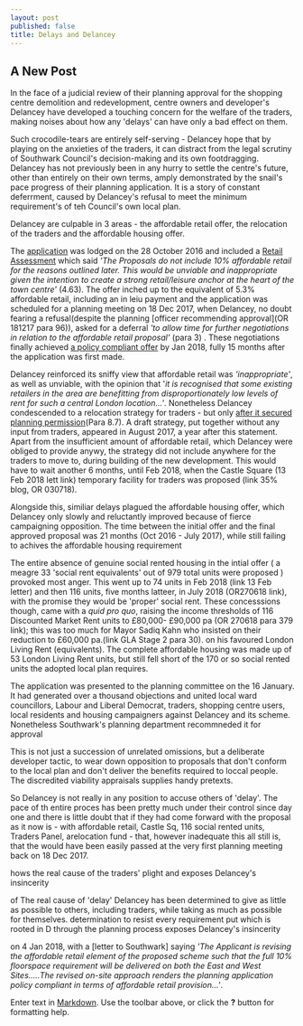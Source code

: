```yaml
---
layout: post
published: false
title: Delays and Delancey
---
```

## A New Post

In the face of a judicial review of their planning approval for the shopping centre demolition and redevelopment, centre owners and developer's Delancey have developed a touching concern for the welfare of the traders, making noises about how any 'delays' can have only a bad effect on them.

Such crocodile-tears are entirely self-serving - Delancey hope that by playing on the anxieties of the traders, it can distract from the legal scrutiny of Southwark Council's decision-making and its own footdragging.  Delancey has not previously been in any hurry to settle the centre's future, other than entirely on their own terms, amply demonstrated by the snail's pace progress of their planning application.  It is a story of constant deferrment, caused by Delancey's refusal to meet the minimum requirement's of teh Council's own local plan.

Delancey are culpable in 3 areas - the affordable retail offer, the relocation of the traders and the affordable housing offer. 

The [application](http://planbuild.southwark.gov.uk/documents/?GetDocument=%7b%7b%7b!jyNktp6uoRKVofXMUvOmvA%3d%3d!%7d%7d%7d) was lodged on the 28 October 2016 and included a [Retail Assessment]() which said _'The Proposals do not include 10% affordable retail for the reasons outlined later. This would be unviable and inappropriate given the intention to create a strong retail/leisure anchor at the heart of the town centre'_ (4.63).  The offer inched up to the equivalent of 5.3% affordable retail, including an in leiu payment and the application was scheduled for a planning  meeting on 18 Dec 2017, when Delancey, no doubt fearing a refusal(despite the planning [officer recommending approval](OR 181217 para 96)), asked for a deferral _'to allow time for further negotiations in relation to the affordable retail proposal'_ (para 3) .  These negotiations finally achieved [a policy compliant offer](http://planbuild.southwark.gov.uk/documents/?GetDocument=%7b%7b%7b!k0%2f9zNPAdMf5Ya4yWjd0Bw%3d%3d!%7d%7d%7d) by Jan 2018, fully 15 months after the application was first made.

Delancey reinforced its sniffy view that affordable retail was _'inappropriate'_, as well as unviable, with the opinion that '_it is recognised that some existing retailers in the area are benefitting from  disproportionately low levels of rent for such a central London location...'_.  Nonetheless Delancey condescended to a relocation strategy for traders - but only [after it secured planning permission](http://planbuild.southwark.gov.uk/documents/?GetDocument=%7b%7b%7b!LnbCaTCiMmUoN4H%2fUA2yyg%3d%3d!%7d%7d%7d)(Para 8.7).  A draft strategy, put together without any input from traders, appeared in August 2017, a year after this statement.  Apart from the insufficient amount of affordable retail, which Delancey were obliged to provide anywy, the strategy did not include anywhere for the traders to move to, during building of the new development.  This would have to wait another 6 months, until Feb 2018, when the Castle Square (13 Feb 2018 lett link) temporary facility for traders was proposed (link 35% blog, OR 030718).

Alongside this, similiar delays plagued the affordable housing offer, which Delancey only slowly and reluctantly improved because of fierce campaigning opposition.  The time between the initial offer and the final approved proposal was 21 months (Oct 2016 - July 2017), while still failing to achives the affordable housing requirement 

The entire absence of genuine social rented housing in the intial offer ( a meagre 33 'social rent equivalents' out of 979 total units were proposed ) provoked most anger.  This went up to 74 units in Feb 2018 (link 13 Feb letter) and then 116 units, five months latteer, in July 2018 (OR270618 link), with the promise they would be 'proper' social rent. These concesssions though, came with a _quid pro quo_, raising the income thresholds of 116 Discounted Market Rent units to £80,000- £90,000 pa (OR 270618 para 379 link); this was too much for Mayor Sadiq Kahn who insisted on their reduction to £60,000 pa.(link GLA Stage 2 para 30). on his favoured London Living Rent (equivalents). The complete affordable housing was made up of 53 London Living Rent units, but still fell short of the 170 or so social rented units the adopted local plan requires.   



The application was presented to the planning committee on the 16 January.  It had generated over a thousand objections and united local ward councillors, Labour and Liberal Democrat, traders, shopping centre users, local residents and housing campaigners against Delancey and its scheme.  Nonetheless Southwark's planning department recommneded it for approval 




This is not just a succession of unrelated omissions, but a deliberate developer tactic, to wear down opposition to proposals that don't conform to the local plan and don't deliver the benefits required to loccal people.  The discredited viability appraisals supplies handy pretexts.

So Delancey is not really in any position to accuse others of 'delay'.  The pace of th entire proces has been pretty much under their control since day one and there is little doubt that if they had come forward with the proposal as it now is - with affordable retail, Castle Sq, 116 social rented units, Traders Panel, arelocation fund - that, however inadequate this all still is, that the would have been easily passed at the very first planning meeting back on 18 Dec 2017.

hows the real cause of the traders' plight and exposes Delancey's insincerity

of  The real cause of 'delay' Delancey has been determined to give as little as possible to others, including traders, while taking as much as possible for themselves.  determination to resist every requirement put which  is rooted in D through the planning process exposes Delancey's insincerity

on 4 Jan 2018, with a [letter to Southwark] saying _'The Applicant is revising the affordable retail element of the proposed scheme such that the full 10% floorspace requirement will be delivered on both the East and West Sites.....The revised on-site approach renders the planning application policy compliant in terms of affordable retail provision...'_.


Enter text in [Markdown](http://daringfireball.net/projects/markdown/). Use the toolbar above, or click the **?** button for formatting help.
